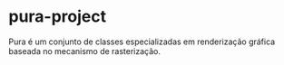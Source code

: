 # pura-project
Pura é um conjunto de classes especializadas em renderização gráfica baseada no mecanismo de rasterização.
